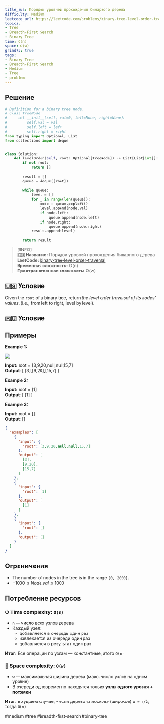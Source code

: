 ```yaml
---
title_rus: Порядок уровней прохождения бинарного дерева
difficulty: Medium
leetcode_url: https://leetcode.com/problems/binary-tree-level-order-traversal/
topics:
- Tree
- Breadth-First Search
- Binary Tree
time: O(n)
space: O(w)
grind75: true
tags:
- Binary Tree
- Breadth-First Search
- Medium
- Tree
- problem
---
```

## Решение

```python
# Definition for a binary tree node.  
# class TreeNode:  
#     def __init__(self, val=0, left=None, right=None):  
#         self.val = val  
#         self.left = left  
#         self.right = right  
from typing import Optional, List  
from collections import deque  


class Solution:  
    def levelOrder(self, root: Optional[TreeNode]) -> List[List[int]]:  
        if not root:  
            return []  
  
        result = []  
        queue = deque([root])  
  
        while queue:  
            level = []  
            for _ in range(len(queue)):  
                node = queue.popleft()  
                level.append(node.val)  
                if node.left:  
                    queue.append(node.left)  
                if node.right:  
                    queue.append(node.right)  
            result.append(level)  
  
        return result
```

> [!INFO]  
> **🇷🇺 Название:** Порядок уровней прохождения бинарного дерева  
> **LeetCode:** [binary-tree-level-order-traversal](https://leetcode.com/problems/binary-tree-level-order-traversal/)  
> **Временная сложность:** O(n)  
> **Пространственная сложность:** O(w)  



## 🇺🇸 Условие

Given the `root` of a binary tree, return _the level order traversal of its nodes' values_. (i.e., from left to right, level by level).

## 🇷🇺 Условие

<!-- Место для вставки перевода на русском языке -->

## Примеры

**Example 1:**

![](https://assets.leetcode.com/uploads/2021/02/19/tree1.jpg)

**Input:** root = [3,9,20,null,null,15,7]  
**Output:** [ [3],[9,20],[15,7] ]  

**Example 2:**

**Input:** root = [1]  
**Output:** [ [1] ]  

**Example 3:**

**Input:** root = []  
**Output:** []  

```json
{
  "examples": [
    {
      "input": {
        "root": [3,9,20,null,null,15,7]
      },
      "output": [
        [3],
        [9,20],
        [15,7]
      ]
    },
    {
      "input": {
        "root": [1]
      },
      "output": [
        [1]
      ]
    },
    {
      "input": {
        "root": []
      },
      "output": []
    }
  ]
}
```

## Ограничения

- The number of nodes in the tree is in the range `[0, 2000]`.
- $-1000 \leq Node.val \leq 1000$

## Потребление ресурсов
### ⏱ Time complexity: `O(n)`

- `n` — число всех узлов дерева
- Каждый узел:
    - добавляется в очередь один раз
    - извлекается из очереди один раз
    - добавляется в результат один раз

**Итог:** Все операции по узлам — константные, итого `O(n)`

### 🧠 Space complexity: `O(w)`

- `w` — максимальная ширина дерева (макс. число узлов на одном уровне)
- В очереди одновременно находятся только **узлы одного уровня + потомки**

**Итог:** в худшем случае, - если дерево «плоское» (широкое) `w ≈ n/2`, тогда `O(n)`

#medium #tree #breadth-first-search #binary-tree

